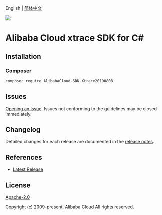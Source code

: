 English | [简体中文](README-CN.md)

![](https://aliyunsdk-pages.alicdn.com/icons/AlibabaCloud.svg)

# Alibaba Cloud xtrace SDK for C#

## Installation

### Composer

```bash
composer require AlibabaCloud.SDK.Xtrace20190808
```

## Issues

[Opening an Issue](https://github.com/aliyun/alibabacloud-csharp-sdk/issues/new), Issues not conforming to the guidelines may be closed immediately.

## Changelog

Detailed changes for each release are documented in the [release notes](./ChangeLog.md).

## References

* [Latest Release](https://github.com/aliyun/alibabacloud-csharp-sdk/)

## License

[Apache-2.0](http://www.apache.org/licenses/LICENSE-2.0)

Copyright (c) 2009-present, Alibaba Cloud All rights reserved.
